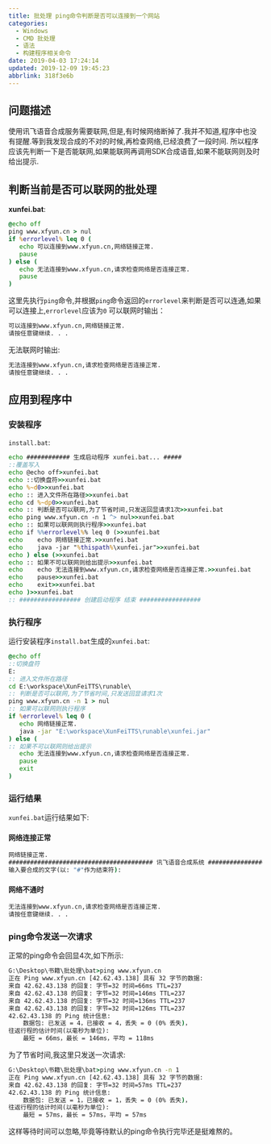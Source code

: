 ```yaml
---
title: 批处理 ping命令判断是否可以连接到一个网站
categories: 
  - Windows
  - CMD 批处理
  - 语法
  - 构建程序相关命令
date: 2019-04-03 17:24:14
updated: 2019-12-09 19:45:23
abbrlink: 318f3e6b
---
```

## 问题描述 ##
使用讯飞语音合成服务需要联网,但是,有时候网络断掉了.我并不知道,程序中也没有提醒.等到我发现合成的不对的时候,再检查网络,已经浪费了一段时间.
所以程序应该先判断一下是否能联网,如果能联网再调用SDK合成语音,如果不能联网则及时给出提示.
## 判断当前是否可以联网的批处理 ##
**xunfei.bat**:
```bat
@echo off
ping www.xfyun.cn > nul
if %errorlevel% leq 0 (
   echo 可以连接到www.xfyun.cn,网络链接正常.
   pause
) else (
   echo 无法连接到www.xfyun.cn,请求检查网络是否连接正常.
   pause
)
```
这里先执行`ping`命令,并根据`ping`命令返回的`errorlevel`来判断是否可以连通,如果可以连接上,`errorlevel`应该为`0`
可以联网时输出：
```cmd
可以连接到www.xfyun.cn,网络链接正常.
请按任意键继续. . .
```
无法联网时输出:
```cmd
无法连接到www.xfyun.cn,请求检查网络是否连接正常.
请按任意键继续. . .
```
## 应用到程序中 ##
### 安装程序 ###
`install.bat`:
```bat
echo ############ 生成启动程序 xunfei.bat... #####
::覆盖写入
echo @echo off>xunfei.bat
echo ::切换盘符>>xunfei.bat
echo %~d0>>xunfei.bat
echo :: 进入文件所在路径>>xunfei.bat
echo cd %~dp0>>xunfei.bat
echo :: 判断是否可以联网,为了节省时间,只发送回显请求1次>>xunfei.bat
echo ping www.xfyun.cn -n 1 ^> nul>>xunfei.bat
echo :: 如果可以联网则执行程序>>xunfei.bat
echo if %%errorlevel%% leq 0 (>>xunfei.bat
echo    echo 网络链接正常.>>xunfei.bat
echo    java -jar "%thispath%\xunfei.jar">>xunfei.bat
echo ) else (>>xunfei.bat
echo :: 如果不可以联网则给出提示>>xunfei.bat
echo    echo 无法连接到www.xfyun.cn,请求检查网络是否连接正常.>>xunfei.bat
echo    pause>>xunfei.bat
echo    exit>>xunfei.bat
echo )>>xunfei.bat
:: ################# 创建启动程序 结束 #################
```
### 执行程序 ###
运行安装程序`install.bat`生成的`xunfei.bat`:
```bat
@echo off
::切换盘符
E:
:: 进入文件所在路径
cd E:\workspace\XunFeiTTS\runable\
:: 判断是否可以联网,为了节省时间,只发送回显请求1次
ping www.xfyun.cn -n 1 > nul
:: 如果可以联网则执行程序
if %errorlevel% leq 0 (
   echo 网络链接正常.
   java -jar "E:\workspace\XunFeiTTS\runable\xunfei.jar"
) else (
:: 如果不可以联网则给出提示
   echo 无法连接到www.xfyun.cn,请求检查网络是否连接正常.
   pause
   exit
)

```
### 运行结果 ###
`xunfei.bat`运行结果如下:
#### 网络连接正常 ####
```cmd
网络链接正常.
######################################## 讯飞语音合成系统 ########################################
输入要合成的文字(以: "#"作为结束符):
```
#### 网络不通时 ####
```cmd
无法连接到www.xfyun.cn,请求检查网络是否连接正常.
请按任意键继续. . .
```
### ping命令发送一次请求 ###
正常的ping命令会回显4次,如下所示:
```cmd
G:\Desktop\书籍\批处理\bat>ping www.xfyun.cn
正在 Ping www.xfyun.cn [42.62.43.138] 具有 32 字节的数据:
来自 42.62.43.138 的回复: 字节=32 时间=66ms TTL=237
来自 42.62.43.138 的回复: 字节=32 时间=146ms TTL=237
来自 42.62.43.138 的回复: 字节=32 时间=136ms TTL=237
来自 42.62.43.138 的回复: 字节=32 时间=126ms TTL=237
42.62.43.138 的 Ping 统计信息:
    数据包: 已发送 = 4，已接收 = 4，丢失 = 0 (0% 丢失)，
往返行程的估计时间(以毫秒为单位):
    最短 = 66ms，最长 = 146ms，平均 = 118ms
```
为了节省时间,我这里只发送一次请求:
```cmd
G:\Desktop\书籍\批处理\bat>ping www.xfyun.cn -n 1
正在 Ping www.xfyun.cn [42.62.43.138] 具有 32 字节的数据:
来自 42.62.43.138 的回复: 字节=32 时间=57ms TTL=237
42.62.43.138 的 Ping 统计信息:
    数据包: 已发送 = 1，已接收 = 1，丢失 = 0 (0% 丢失)，
往返行程的估计时间(以毫秒为单位):
    最短 = 57ms，最长 = 57ms，平均 = 57ms
```
这样等待时间可以忽略,毕竟等待默认的ping命令执行完毕还是挺难熬的。
